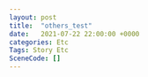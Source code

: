 ```yaml
---
layout: post
title:  "others_test"
date:   2021-07-22 22:00:00 +0000
categories: Etc
Tags: Story Etc
SceneCode: []
---
```

